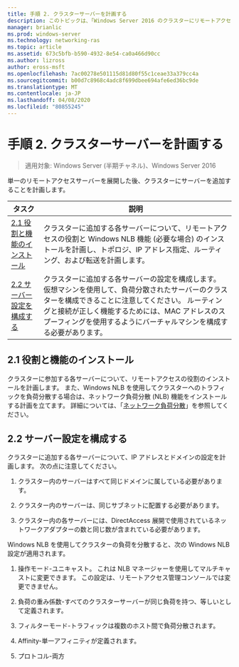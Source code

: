 ```yaml
---
title: 手順 2. クラスターサーバーを計画する
description: このトピックは、「Windows Server 2016 のクラスターにリモートアクセスを展開する」の一部です。
manager: brianlic
ms.prod: windows-server
ms.technology: networking-ras
ms.topic: article
ms.assetid: 673c5bfb-b590-4932-8e54-ca0a466d90cc
ms.author: lizross
author: eross-msft
ms.openlocfilehash: 7ac00278e501115d81d80f55c1ceae33a379cc4a
ms.sourcegitcommit: b00d7c8968c4adc8f699dbee694afe6ed36bc9de
ms.translationtype: MT
ms.contentlocale: ja-JP
ms.lasthandoff: 04/08/2020
ms.locfileid: "80855245"
---
```

# <a name="step-2-plan-cluster-servers"></a>手順 2. クラスターサーバーを計画する

>適用対象: Windows Server (半期チャネル)、Windows Server 2016

単一のリモートアクセスサーバーを展開した後、クラスターにサーバーを追加することを計画します。  
  
|タスク|説明|  
|----|--------|  
|[2.1 役割と機能のインストール](#BKMK_Install)|クラスターに追加する各サーバーについて、リモートアクセスの役割と Windows NLB 機能 (必要な場合) のインストールを計画し、トポロジ、IP アドレス指定、ルーティング、および転送を計画します。|  
|[2.2 サーバー設定を構成する](#BKMK_Config)|クラスターに追加する各サーバーの設定を構成します。 仮想マシンを使用して、負荷分散されたサーバーのクラスターを構成できることに注意してください。 ルーティングと接続が正しく機能するためには、MAC アドレスのスプーフィングを使用するようにバーチャルマシンを構成する必要があります。|  
  
## <a name="21-installing-roles-and-features"></a><a name="BKMK_Install"></a>2.1 役割と機能のインストール  
クラスターに参加する各サーバーについて、リモートアクセスの役割のインストールを計画します。 また、Windows NLB を使用してクラスターへのトラフィックを負荷分散する場合は、ネットワーク負荷分散 (NLB) 機能をインストールする計画を立てます。 詳細については、「[ネットワーク負荷分散](https://technet.microsoft.com/windows-server-docs/networking/technologies/network-load-balancing)」を参照してください。  
  
## <a name="22-configure-server-settings"></a><a name="BKMK_Config"></a>2.2 サーバー設定を構成する  
クラスターに追加する各サーバーについて、IP アドレスとドメインの設定を計画します。 次の点に注意してください。  
  
1.  クラスター内のサーバーはすべて同じドメインに属している必要があります。  
  
2.  クラスター内のサーバーは、同じサブネットに配置する必要があります。  
  
3.  クラスター内の各サーバーには、DirectAccess 展開で使用されているネットワークアダプターの数と同じ数が含まれている必要があります。  
  
Windows NLB を使用してクラスターの負荷を分散すると、次の Windows NLB 設定が適用されます。  
  
1.  操作モード-ユニキャスト。 これは NLB マネージャーを使用してマルチキャストに変更できます。 この設定は、リモートアクセス管理コンソールでは変更できません。  
  
2.  負荷の重み係数-すべてのクラスターサーバーが同じ負荷を持つ、等しいとして定義されます。  
  
3.  フィルターモード-トラフィックは複数のホスト間で負荷分散されます。  
  
4.  Affinity-単一アフィニティが定義されます。  
  
5.  プロトコル-両方  

